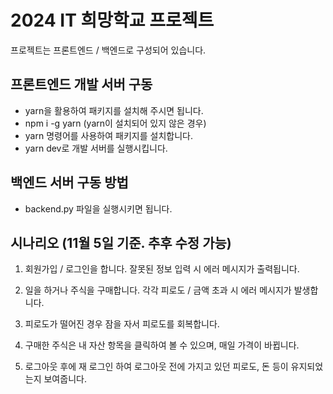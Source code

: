 # 2024 IT 희망학교 프로젝트

프로젝트는 프론트엔드 / 백엔드로 구성되어 있습니다.

## 프론트엔드 개발 서버 구동

- yarn을 활용하여 패키지를 설치해 주시면 됩니다.
- npm i -g yarn (yarn이 설치되어 있지 않은 경우)
- yarn 명령어를 사용하여 패키지를 설치합니다.
- yarn dev로 개발 서버를 실행시킵니다.

## 백엔드 서버 구동 방법

- backend.py 파일을 실행시키면 됩니다.

## 시나리오 (11월 5일 기준. 추후 수정 가능)

1. 회원가입 / 로그인을 합니다. 잘못된 정보 입력 시 에러 메시지가 출력됩니다.

2. 일을 하거나 주식을 구매합니다. 각각 피로도 / 금액 초과 시 에러 메시지가 발생합니다.

3. 피로도가 떨어진 경우 잠을 자서 피로도를 회복합니다.

4. 구매한 주식은 내 자산 항목을 클릭하여 볼 수 있으며, 매일 가격이 바뀝니다.
5. 로그아웃 후에 재 로그인 하여 로그아웃 전에 가지고 있던 피로도, 돈 등이 유지되었는지 보여줍니다.
